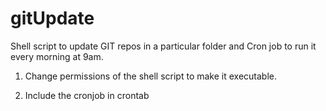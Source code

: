 # gitUpdate
Shell script to update GIT repos in a particular folder and Cron job to run it every morning at 9am.

1. Change permissions of the shell script to make it executable.

2. Include the cronjob in crontab

